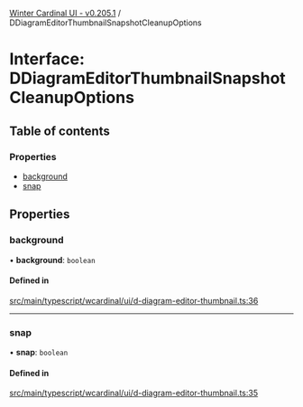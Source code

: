[Winter Cardinal UI - v0.205.1](../index.md) / DDiagramEditorThumbnailSnapshotCleanupOptions

# Interface: DDiagramEditorThumbnailSnapshotCleanupOptions

## Table of contents

### Properties

- [background](DDiagramEditorThumbnailSnapshotCleanupOptions.md#background)
- [snap](DDiagramEditorThumbnailSnapshotCleanupOptions.md#snap)

## Properties

### background

• **background**: `boolean`

#### Defined in

[src/main/typescript/wcardinal/ui/d-diagram-editor-thumbnail.ts:36](https://github.com/winter-cardinal/winter-cardinal-ui/blob/v0.205.1/src/main/typescript/wcardinal/ui/d-diagram-editor-thumbnail.ts#L36)

___

### snap

• **snap**: `boolean`

#### Defined in

[src/main/typescript/wcardinal/ui/d-diagram-editor-thumbnail.ts:35](https://github.com/winter-cardinal/winter-cardinal-ui/blob/v0.205.1/src/main/typescript/wcardinal/ui/d-diagram-editor-thumbnail.ts#L35)

